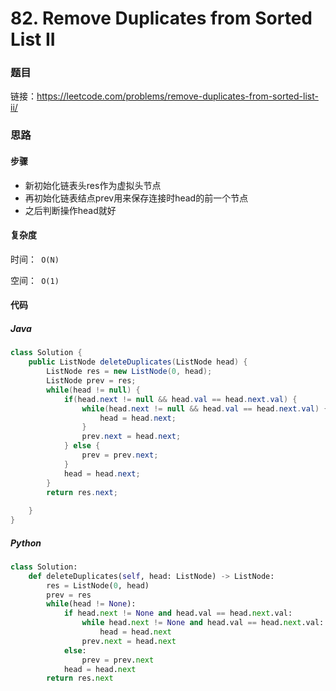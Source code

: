 

# 82. Remove Duplicates from Sorted List II   

### 题目

链接：https://leetcode.com/problems/remove-duplicates-from-sorted-list-ii/



### 思路

#### 步骤

- 新初始化链表头res作为虚拟头节点
- 再初始化链表结点prev用来保存连接时head的前一个节点
- 之后判断操作head就好



#### 复杂度

时间：` O(N)`

空间：` O(1)`



#### 代码

##### Java

```java
class Solution {
    public ListNode deleteDuplicates(ListNode head) {
        ListNode res = new ListNode(0, head);
        ListNode prev = res;
        while(head != null) {
            if(head.next != null && head.val == head.next.val) {
                while(head.next != null && head.val == head.next.val) {
                    head = head.next;
                }
                prev.next = head.next;
            } else {
                prev = prev.next;
            }
            head = head.next;
        }
        return res.next;
        
    }
}
```



##### Python

```python
class Solution:
    def deleteDuplicates(self, head: ListNode) -> ListNode:
        res = ListNode(0, head)
        prev = res
        while(head != None):
            if head.next != None and head.val == head.next.val:
                while head.next != None and head.val == head.next.val:
                    head = head.next
                prev.next = head.next
            else:
                prev = prev.next
            head = head.next
        return res.next
```


